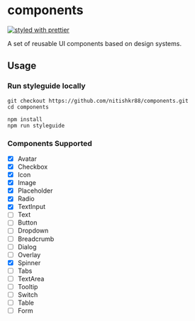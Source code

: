# components

[![styled with prettier](https://img.shields.io/badge/styled_with-prettier-ff69b4.svg)](https://github.com/prettier/prettier)

A set of reusable UI components based on design systems.

## Usage

### Run styleguide locally

```
git checkout https://github.com/nitishkr88/components.git
cd components

npm install
npm run styleguide
```

### Components Supported

- [x] Avatar
- [x] Checkbox
- [x] Icon
- [x] Image
- [x] Placeholder
- [x] Radio
- [x] TextInput
- [ ] Text
- [ ] Button
- [ ] Dropdown
- [ ] Breadcrumb
- [ ] Dialog
- [ ] Overlay
- [x] Spinner
- [ ] Tabs
- [ ] TextArea
- [ ] Tooltip
- [ ] Switch
- [ ] Table
- [ ] Form
